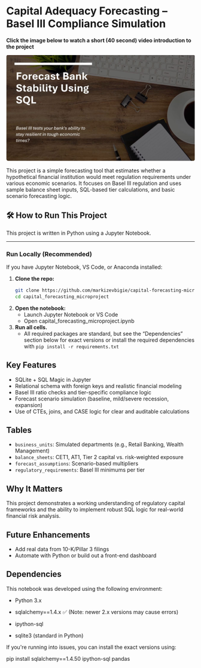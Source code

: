 # Capital Adequacy Forecasting – Basel III Compliance Simulation

**Click the image below to watch a short (40 second) video introduction to the project**

[![Link to Video](images/screenshot.JPG)](https://youtu.be/4nfzWkHwxtY)

This project is a simple forecasting tool that estimates whether a hypothetical financial institution would meet regulation requirements under various economic scenarios. It focuses on Basel III regulation and uses sample balance sheet inputs, SQL-based tier calculations, and basic scenario forecasting logic.

## 🛠️ How to Run This Project

This project is written in Python using a Jupyter Notebook.

---

### Run Locally (Recommended)

If you have Jupyter Notebook, VS Code, or Anaconda installed:

1. **Clone the repo:**
   ```bash
   git clone https://github.com/markizevbigie/capital-forecasting-microproject
   cd capital_forecasting_microproject
2. **Open the notebook:**
    - Launch Jupyter Notebook or VS Code
    - Open capital_forecasting_microproject.ipynb
3. **Run all cells.**
    - All required packages are standard, but see the “Dependencies” section below for exact versions or install the required dependencies with
    `pip install -r requirements.txt`

## Key Features

- SQLite + SQL Magic in Jupyter
- Relational schema with foreign keys and realistic financial modeling
- Basel III ratio checks and tier-specific compliance logic
- Forecast scenario simulation (baseline, mild/severe recession, expansion)
- Use of CTEs, joins, and CASE logic for clear and auditable calculations

## Tables

- `business_units`: Simulated departments (e.g., Retail Banking, Wealth Management)
- `balance_sheets`: CET1, AT1, Tier 2 capital vs. risk-weighted exposure
- `forecast_assumptions`: Scenario-based multipliers
- `regulatory_requirements`: Basel III minimums per tier

## Why It Matters

This project demonstrates a working understanding of regulatory capital frameworks and the ability to implement robust SQL logic for real-world financial risk analysis.

## Future Enhancements

- Add real data from 10-K/Pillar 3 filings
- Automate with Python or build out a front-end dashboard

## Dependencies

This notebook was developed using the following environment:

   - Python 3.x

   - sqlalchemy==1.4.x ✅ (Note: newer 2.x versions may cause errors)

   - ipython-sql

   - sqlite3 (standard in Python)

If you're running into issues, you can install the exact versions using:

pip install sqlalchemy==1.4.50 ipython-sql pandas